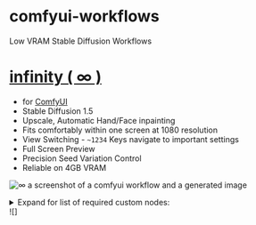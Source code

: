 # comfyui-workflows
Low VRAM Stable Diffusion Workflows

# [infinity ( ∞ )](https://github.com/exdysa/comfyui-workflows/blob/main/%E2%88%9E.json)
* for [ComfyUI](https://github.com/comfyanonymous/ComfyUI)
* Stable Diffusion 1.5
* Upscale, Automatic Hand/Face inpainting
* Fits comfortably within one screen at 1080 resolution
* View Switching - `~1234` Keys navigate to important settings
* Full Screen Preview
* Precision Seed Variation Control
* Reliable on 4GB VRAM

![∞ a screenshot of a comfyui workflow and a generated image](https://github.com/exdysa/comfyui-workflows/assets/91800957/1c1de9d0-46fe-4831-ac8b-70a089bc2b60)

<details>
  <summary> Expand for list of required custom nodes: </summary>
  
  - [BlenderNeko ADV_CLIP_emb](https://github.com/BlenderNeko/ComfyUI_ADV_CLIP_emb) - weight control for prompts
  - [ltdrdata Inspire](https://github.com/ltdrdata/ComfyUI-Inspire-Pack) and [Impact](https://github.com/ltdrdata/ComfyUI-Impact-Pack) - detailers, toggles, latent dimensions export, globalsampler, image list
  - [pythongosssss Custom Scripts](https://github.com/pythongosssss/ComfyUI-Custom-Scripts) string arranging
  - [rgthree comfy](https://github.com/rgthree/rgthree-comfy) - bookmarks, ksampler text output, model unloader
  - [crystian Crystools](https://github.com/crystian/ComfyUI-Crystools) - smaller, groupable string primitives
  - [receyuki prompt-reader-node](https://github.com/receyuki/comfyui-prompt-reader-node) - encode metadata into images
  - [cg noise](https://github.com/chrisgoringe/cg-noise) - variation seed control
</details>
![]
